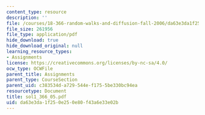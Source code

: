 ```yaml
---
content_type: resource
description: ''
file: /courses/18-366-random-walks-and-diffusion-fall-2006/da63e3da1f250e250e80f43a6e33e02b_sol1_366_05.pdf
file_size: 261956
file_type: application/pdf
hide_download: true
hide_download_original: null
learning_resource_types:
- Assignments
license: https://creativecommons.org/licenses/by-nc-sa/4.0/
ocw_type: OCWFile
parent_title: Assignments
parent_type: CourseSection
parent_uid: c383534d-a729-544e-f175-5be330bc94ea
resourcetype: Document
title: sol1_366_05.pdf
uid: da63e3da-1f25-0e25-0e80-f43a6e33e02b
---
```


